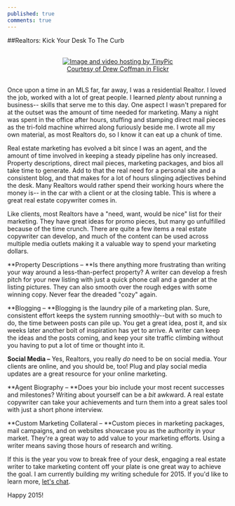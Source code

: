 ```yaml
---
published: true
comments: true
---
```



##Realtors: Kick Your Desk To The Curb<br><br>


<center><a href="http://tinypic.com?ref=25t7wox" target="_blank"><img src="http://i61.tinypic.com/25t7wox.jpg" border="0" alt="Image and video hosting by TinyPic"></a><Br>
<a href="https://www.flickr.com/photos/drewcoffman/4815205632/in/photolist-8kvbSL-6v7u9r-dNfJmV-dhBwvj-uwiZT-bbpCVP-8sTBte-4sLmMw-dwXjGV-4P9kgS-dhBKVo-4hBu4N-dhBKPw-7Lqvbq-68JDJb-cmZYC1-dhByDP-dhBhnZ-4hycTx-8XBY9H-cXaXY-3sv7z-5qLW6Z-uquyK-fg4MTo-icUzRL-dhBCth-p8qLvp-6ALgke-8qQjrm-9dJ3M3-6i5Uin-4itY68-dfBHK7-5By2zq-8C14Qr-dkd1jQ-bkAPCY-iiftRP-ALauH-9X5niu-dhBFfh-nvafDc-6zHzXB-peMD4r-3RvkeN-f7UKY8-5NiQkU-9zjvne-dhBCcs">Courtesy of Drew Coffman in Flickr</a> </center><br>


Once upon a time in an MLS far, far away, I was a residential Realtor. I loved the job, worked with a lot of great people. I learned _plenty_ about running a business-- skills that serve me to this day. One aspect I wasn't prepared for at the outset was the amount of time needed for marketing. Many a night was spent in the office after hours, stuffing and stamping direct mail pieces as the tri-fold machine whirred along furiously beside me. I wrote all my own material, as most Realtors do, so I know it can eat up a chunk of time.

Real estate marketing has evolved a bit since I was an agent, and the amount of time involved in keeping a steady pipeline has only increased. Property descriptions, direct mail pieces, marketing packages, and bios all take time to generate. Add to that the real need for a personal site and a consistent blog, and that makes for a lot of hours slinging adjectives behind the desk. Many Realtors would rather spend their working hours where the money is-- in the car with a client or at the closing table. This is where a great real estate copywriter comes in. 

Like  clients, most Realtors have a "need, want, would be nice" list for their marketing. They have great ideas for promo pieces, but many go unfulfilled because of the time crunch. There are quite a few items a real estate copywriter can develop, and much of the content can be used across multiple media outlets making it a valuable way to spend your marketing dollars.

**Property Descriptions – **Is there anything more frustrating than writing your way around a less-than-perfect property? A writer can develop a fresh pitch for your new listing with just a quick phone call and a gander at the listing pictures. They can also smooth over the rough edges with some winning copy. Never fear the dreaded "cozy" again.

**Blogging – **Blogging is the laundry pile of a marketing plan. Sure, consistent effort keeps the system running smoothly--but with so much to do, the time between posts can pile up. You get a great idea, post it, and six weeks later another bolt of inspiration has yet to arrive. A writer can keep the ideas and the posts coming, and keep your site traffic climbing without you having to put a lot of time or thought into it. 

**Social Media –** Yes, Realtors, you really _do_ need to be on social media. Your clients are online, and you should be, too! Plug and play social media updates are a great resource for your online marketing.
 
**Agent Biography – **Does your bio include your most recent successes and milestones? Writing about yourself can be a _bit_ awkward. A real estate copywriter can take your achievements and turn them into a great sales tool with just a short phone interview.
 
**Custom Marketing Collateral – **Custom pieces in marketing packages, mail campaigns, and on websites showcase you as the authority in your market. They're a great way to add value to your marketing efforts. Using a writer means saving those hours of research and writing. 


If this is the year you vow to break free of your desk, engaging a real estate writer to take marketing content off your plate is one great way to achieve the goal. I am currently building my writing schedule for 2015. If you'd like to learn more, [let's chat](mailto:belynda@belyndacianci.com).

Happy 2015!

